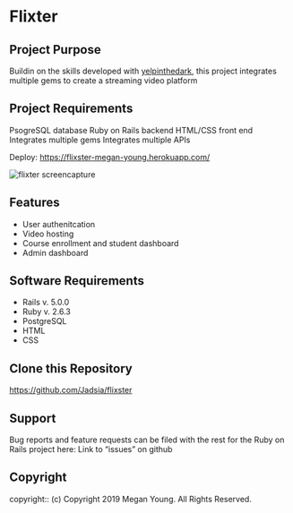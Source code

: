 # Flixter

## Project Purpose
 
 Buildin on the skills developed with [yelpinthedark](https://github.com/Jadsia/yelpinthedark), this project integrates multiple gems to create a streaming video platform
 
## Project Requirements
 
 PsogreSQL database
 Ruby on Rails backend
 HTML/CSS front end
 Integrates multiple gems
 Integrates multiple APIs
 
Deploy: https://flixster-megan-young.herokuapp.com/
 
![flixter screencapture](https://user-images.githubusercontent.com/48420271/68521954-d7429a80-025a-11ea-9cfe-9cf4ad346290.JPG)

 
## Features

* User authenitcation
* Video hosting
* Course enrollment and student dashboard
* Admin dashboard
 
## Software Requirements
 
* Rails v. 5.0.0
* Ruby v. 2.6.3
* PostgreSQL
* HTML
* CSS
 
## Clone this Repository
https://github.com/Jadsia/flixster
 
 
## Support
Bug reports and feature requests can be filed with the rest for the Ruby on Rails project here:
Link to “issues” on github
 
## Copyright
copyright:: (c) Copyright 2019 Megan Young. All Rights Reserved.

